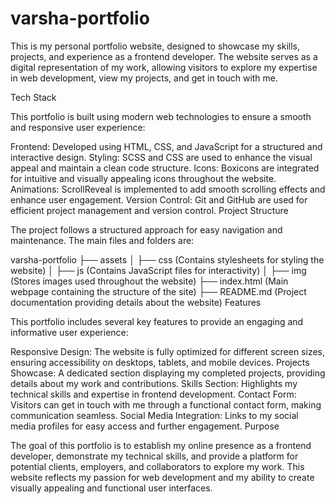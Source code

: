 # varsha-portfolio

This is my personal portfolio website, designed to showcase my skills, projects, and experience as a frontend developer. The website serves as a digital representation of my work, allowing visitors to explore my expertise in web development, view my projects, and get in touch with me.

Tech Stack

This portfolio is built using modern web technologies to ensure a smooth and responsive user experience:

Frontend: Developed using HTML, CSS, and JavaScript for a structured and interactive design.
Styling: SCSS and CSS are used to enhance the visual appeal and maintain a clean code structure.
Icons: Boxicons are integrated for intuitive and visually appealing icons throughout the website.
Animations: ScrollReveal is implemented to add smooth scrolling effects and enhance user engagement.
Version Control: Git and GitHub are used for efficient project management and version control.
Project Structure

The project follows a structured approach for easy navigation and maintenance. The main files and folders are:

varsha-portfolio
 ├── assets
 │   ├── css (Contains stylesheets for styling the website)
 │   ├── js (Contains JavaScript files for interactivity)
 │   ├── img (Stores images used throughout the website)
 ├── index.html (Main webpage containing the structure of the site)
 ├── README.md (Project documentation providing details about the website)
Features

This portfolio includes several key features to provide an engaging and informative user experience:

Responsive Design: The website is fully optimized for different screen sizes, ensuring accessibility on desktops, tablets, and mobile devices.
Projects Showcase: A dedicated section displaying my completed projects, providing details about my work and contributions.
Skills Section: Highlights my technical skills and expertise in frontend development.
Contact Form: Visitors can get in touch with me through a functional contact form, making communication seamless.
Social Media Integration: Links to my social media profiles for easy access and further engagement.
Purpose

The goal of this portfolio is to establish my online presence as a frontend developer, demonstrate my technical skills, and provide a platform for potential clients, employers, and collaborators to explore my work. This website reflects my passion for web development and my ability to create visually appealing and functional user interfaces.

